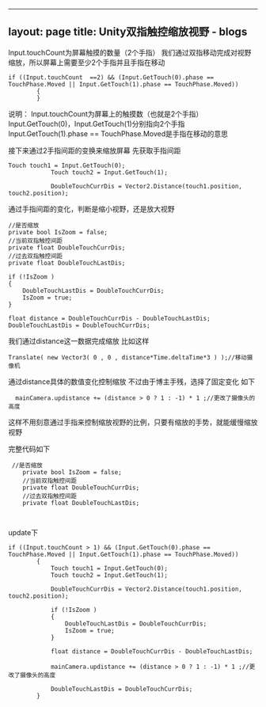 ﻿
---
layout: page
title: Unity双指触控缩放视野
    - blogs
---



Input.touchCount为屏幕触摸的数量（2个手指）
我们通过双指移动完成对视野缩放，所以屏幕上需要至少2个手指并且手指在移动

```
if ((Input.touchCount  ==2) && (Input.GetTouch(0).phase == TouchPhase.Moved || Input.GetTouch(1).phase == TouchPhase.Moved))
        {
        }
```
说明：
Input.touchCount为屏幕上的触摸数（也就是2个手指）
Input.GetTouch(0)，Input.GetTouch(1)分别指向2个手指
Input.GetTouch(1).phase == TouchPhase.Moved是手指在移动的意思


接下来通过2手指间距的变换来缩放屏幕
先获取手指间距

```
Touch touch1 = Input.GetTouch(0);
            Touch touch2 = Input.GetTouch(1);

            DoubleTouchCurrDis = Vector2.Distance(touch1.position, touch2.position);
```
通过手指间距的变化，判断是缩小视野，还是放大视野

```
//是否缩放
private bool IsZoom = false;
//当前双指触控间距
private float DoubleTouchCurrDis;
//过去双指触控间距
private float DoubleTouchLastDis;

if (!IsZoom )
{
    DoubleTouchLastDis = DoubleTouchCurrDis;
    IsZoom = true;
}

float distance = DoubleTouchCurrDis - DoubleTouchLastDis;
DoubleTouchLastDis = DoubleTouchCurrDis;
```
我们通过distance这一数据完成缩放
比如这样

```
Translate( new Vector3( 0 , 0 , distance*Time.deltaTime*3 ) );//移动摄像机
```
通过distance具体的数值变化控制缩放
不过由于博主手残，选择了固定变化
如下

```
  mainCamera.updistance += (distance > 0 ? 1 : -1) * 1 ;//更改了摄像头的高度
```
这样不用刻意通过手指来控制缩放视野的比例，只要有缩放的手势，就能缓慢缩放视野

完整代码如下
```
 //是否缩放
    private bool IsZoom = false;
    //当前双指触控间距
    private float DoubleTouchCurrDis;
    //过去双指触控间距
    private float DoubleTouchLastDis;



```

update下
```
if ((Input.touchCount > 1) && (Input.GetTouch(0).phase == TouchPhase.Moved || Input.GetTouch(1).phase == TouchPhase.Moved))
        {
            Touch touch1 = Input.GetTouch(0);
            Touch touch2 = Input.GetTouch(1);

            DoubleTouchCurrDis = Vector2.Distance(touch1.position, touch2.position);

            if (!IsZoom )
            {
                DoubleTouchLastDis = DoubleTouchCurrDis;
                IsZoom = true;
            }

            float distance = DoubleTouchCurrDis - DoubleTouchLastDis;

            mainCamera.updistance += (distance > 0 ? 1 : -1) * 1 ;//更改了摄像头的高度

            DoubleTouchLastDis = DoubleTouchCurrDis;
        }
```
